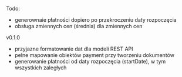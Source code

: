 Todo:
- generownaie płatności dopiero po przekroczeniu daty rozpoczęcia
- obsługa zmiennych cen (średnia) dla zmiennych cen

v0.1.0
- przyjazne formatowanie dat dla modeli REST API
- pełne mapowanie obiektów payment przy tworzeniu dokumentów
- generowanie płatności od daty rozpoczęcia (startDate), w tym wszystkich zaległych

